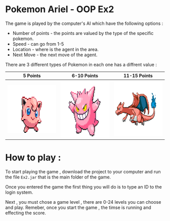 # Pokemon Ariel - OOP Ex2 




The game is played by the computer's AI which have the following options :
* Number of points - the points are valued by the type of the specific pokemon.
* Speed - can go from 1-5
* Location - where is the agent in the area.
* Next Move - the next move of the agent.

There are 3 different types of Pokemon in each one has a diffrent value :


|  5 Points  |  6-10 Points|   11-15 Points|
| ------------- | ------------- | ------------- |
| <img width="170" height="150" src="https://github.com/danielberco/OOP_Ex2/blob/main/resources/poke2.1.gif?raw=true">| <img width="170" height="180" src="https://github.com/danielberco/OOP_Ex2/blob/main/resources/poke3.gif?raw=true">| <img width="170" height="170" src="https://github.com/danielberco/OOP_Ex2/blob/main/resources/pokemonLeg.gif?raw=true">|

# How to play :

To start playing the game , download the project to your computer and run the file `Ex2.jar` that is the main folder of the game.

Once you entered the game the first thing you will do is to type an ID to the login system.

Next , you must chose a game level , there are 0-24 levels you can choose and play.
Remeber, once you start the game , the timse is running and effecting the score.




